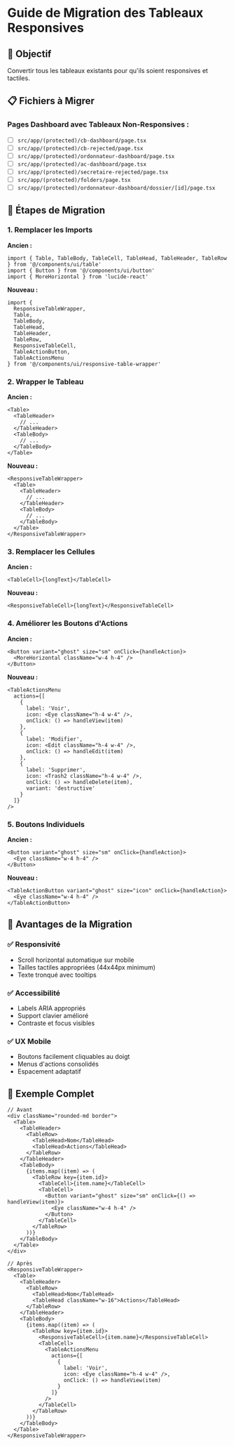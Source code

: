 # Guide de Migration des Tableaux Responsives

## 🎯 Objectif
Convertir tous les tableaux existants pour qu'ils soient responsives et tactiles.

## 📋 Fichiers à Migrer

### Pages Dashboard avec Tableaux Non-Responsives :
- [ ] `src/app/(protected)/cb-dashboard/page.tsx`
- [ ] `src/app/(protected)/cb-rejected/page.tsx`
- [ ] `src/app/(protected)/ordonnateur-dashboard/page.tsx`
- [ ] `src/app/(protected)/ac-dashboard/page.tsx`
- [ ] `src/app/(protected)/secretaire-rejected/page.tsx`
- [ ] `src/app/(protected)/folders/page.tsx`
- [ ] `src/app/(protected)/ordonnateur-dashboard/dossier/[id]/page.tsx`

## 🔧 Étapes de Migration

### 1. Remplacer les Imports
**Ancien :**
```tsx
import { Table, TableBody, TableCell, TableHead, TableHeader, TableRow } from '@/components/ui/table'
import { Button } from '@/components/ui/button'
import { MoreHorizontal } from 'lucide-react'
```

**Nouveau :**
```tsx
import { 
  ResponsiveTableWrapper,
  Table, 
  TableBody, 
  TableHead, 
  TableHeader, 
  TableRow,
  ResponsiveTableCell,
  TableActionButton,
  TableActionsMenu
} from '@/components/ui/responsive-table-wrapper'
```

### 2. Wrapper le Tableau
**Ancien :**
```tsx
<Table>
  <TableHeader>
    // ...
  </TableHeader>
  <TableBody>
    // ...
  </TableBody>
</Table>
```

**Nouveau :**
```tsx
<ResponsiveTableWrapper>
  <Table>
    <TableHeader>
      // ...
    </TableHeader>
    <TableBody>
      // ...
    </TableBody>
  </Table>
</ResponsiveTableWrapper>
```

### 3. Remplacer les Cellules
**Ancien :**
```tsx
<TableCell>{longText}</TableCell>
```

**Nouveau :**
```tsx
<ResponsiveTableCell>{longText}</ResponsiveTableCell>
```

### 4. Améliorer les Boutons d'Actions
**Ancien :**
```tsx
<Button variant="ghost" size="sm" onClick={handleAction}>
  <MoreHorizontal className="w-4 h-4" />
</Button>
```

**Nouveau :**
```tsx
<TableActionsMenu
  actions={[
    {
      label: 'Voir',
      icon: <Eye className="h-4 w-4" />,
      onClick: () => handleView(item)
    },
    {
      label: 'Modifier',
      icon: <Edit className="h-4 w-4" />,
      onClick: () => handleEdit(item)
    },
    {
      label: 'Supprimer',
      icon: <Trash2 className="h-4 w-4" />,
      onClick: () => handleDelete(item),
      variant: 'destructive'
    }
  ]}
/>
```

### 5. Boutons Individuels
**Ancien :**
```tsx
<Button variant="ghost" size="sm" onClick={handleAction}>
  <Eye className="w-4 h-4" />
</Button>
```

**Nouveau :**
```tsx
<TableActionButton variant="ghost" size="icon" onClick={handleAction}>
  <Eye className="w-4 h-4" />
</TableActionButton>
```

## 🎨 Avantages de la Migration

### ✅ Responsivité
- Scroll horizontal automatique sur mobile
- Tailles tactiles appropriées (44x44px minimum)
- Texte tronqué avec tooltips

### ✅ Accessibilité
- Labels ARIA appropriés
- Support clavier amélioré
- Contraste et focus visibles

### ✅ UX Mobile
- Boutons facilement cliquables au doigt
- Menus d'actions consolidés
- Espacement adaptatif

## 🚀 Exemple Complet

```tsx
// Avant
<div className="rounded-md border">
  <Table>
    <TableHeader>
      <TableRow>
        <TableHead>Nom</TableHead>
        <TableHead>Actions</TableHead>
      </TableRow>
    </TableHeader>
    <TableBody>
      {items.map((item) => (
        <TableRow key={item.id}>
          <TableCell>{item.name}</TableCell>
          <TableCell>
            <Button variant="ghost" size="sm" onClick={() => handleView(item)}>
              <Eye className="w-4 h-4" />
            </Button>
          </TableCell>
        </TableRow>
      ))}
    </TableBody>
  </Table>
</div>

// Après
<ResponsiveTableWrapper>
  <Table>
    <TableHeader>
      <TableRow>
        <TableHead>Nom</TableHead>
        <TableHead className="w-16">Actions</TableHead>
      </TableRow>
    </TableHeader>
    <TableBody>
      {items.map((item) => (
        <TableRow key={item.id}>
          <ResponsiveTableCell>{item.name}</ResponsiveTableCell>
          <TableCell>
            <TableActionsMenu
              actions={[
                {
                  label: 'Voir',
                  icon: <Eye className="h-4 w-4" />,
                  onClick: () => handleView(item)
                }
              ]}
            />
          </TableCell>
        </TableRow>
      ))}
    </TableBody>
  </Table>
</ResponsiveTableWrapper>
```
